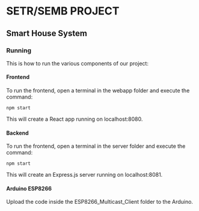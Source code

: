 # SETR/SEMB PROJECT
## Smart House System

### Running

This is how to run the various components of our project:

#### Frontend
To run the frontend, open a terminal in the webapp folder and execute the command:

```npm start```

This will create a React app running on localhost:8080.

#### Backend
To run the frontend, open a terminal in the server folder and execute the command:

```npm start```

This will create an Express.js server running on localhost:8081.

#### Arduino ESP8266
Upload the code inside the ESP8266_Multicast_Client folder to the Arduino.
